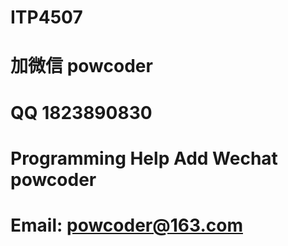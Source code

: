 # ITP4507
# 加微信 powcoder

# QQ 1823890830

# Programming Help Add Wechat powcoder

# Email: powcoder@163.com

